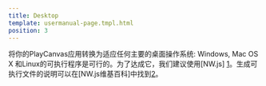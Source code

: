 ```yaml
---
title: Desktop
template: usermanual-page.tmpl.html
position: 3
---
```


将你的PlayCanvas应用转换为适应任何主要的桌面操作系统: Windows, Mac OS X 和Linux的可执行程序是可行的。为了达成它，我们建议使用[NW.js] [1]。生成可执行文件的说明可以在[NW.js维基百科]中找到[2]。

[1]: http://nwjs.io/
[2]: https://github.com/nwjs/nw.js/wiki/How-to-package-and-distribute-your-apps

